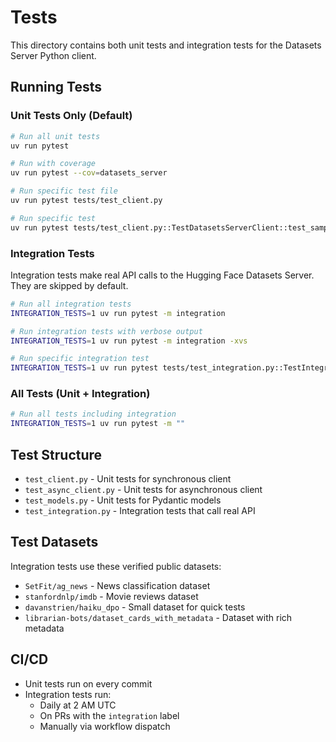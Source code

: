 # Tests

This directory contains both unit tests and integration tests for the Datasets Server Python client.

## Running Tests

### Unit Tests Only (Default)
```bash
# Run all unit tests
uv run pytest

# Run with coverage
uv run pytest --cov=datasets_server

# Run specific test file
uv run pytest tests/test_client.py

# Run specific test
uv run pytest tests/test_client.py::TestDatasetsServerClient::test_sample_rows_basic
```

### Integration Tests
Integration tests make real API calls to the Hugging Face Datasets Server. They are skipped by default.

```bash
# Run all integration tests
INTEGRATION_TESTS=1 uv run pytest -m integration

# Run integration tests with verbose output
INTEGRATION_TESTS=1 uv run pytest -m integration -xvs

# Run specific integration test
INTEGRATION_TESTS=1 uv run pytest tests/test_integration.py::TestIntegrationSync::test_is_valid_real_dataset -m integration
```

### All Tests (Unit + Integration)
```bash
# Run all tests including integration
INTEGRATION_TESTS=1 uv run pytest -m ""
```

## Test Structure

- `test_client.py` - Unit tests for synchronous client
- `test_async_client.py` - Unit tests for asynchronous client  
- `test_models.py` - Unit tests for Pydantic models
- `test_integration.py` - Integration tests that call real API

## Test Datasets

Integration tests use these verified public datasets:
- `SetFit/ag_news` - News classification dataset
- `stanfordnlp/imdb` - Movie reviews dataset
- `davanstrien/haiku_dpo` - Small dataset for quick tests
- `librarian-bots/dataset_cards_with_metadata` - Dataset with rich metadata

## CI/CD

- Unit tests run on every commit
- Integration tests run:
  - Daily at 2 AM UTC
  - On PRs with the `integration` label
  - Manually via workflow dispatch